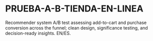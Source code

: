 # PRUEBA-A-B-TIENDA-EN-LINEA
Recommender system A/B test assessing add-to-cart and purchase conversion across the funnel; clean design, significance testing, and decision-ready insights. EN/ES.
